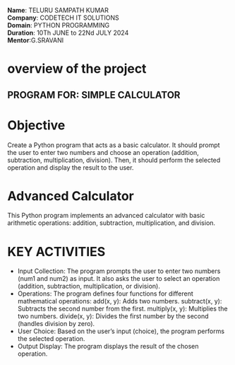 **Name**: TELURU SAMPATH KUMAR<br>
**Company**: CODETECH IT SOLUTIONS<br>
**Domain**: PYTHON PROGRAMMING<br>
**Duration**: 10Th JUNE to 22Nd JULY 2024<br>
**Mentor**:G.SRAVANI<br>

# overview of the project #

## PROGRAM FOR: SIMPLE CALCULATOR ##

# Objective #

Create a Python program that acts as a basic calculator. It should prompt the user to enter two numbers and choose an operation (addition, subtraction, multiplication, division). Then, it should perform the selected operation and display the result to the user.

# Advanced Calculator

This Python program implements an advanced calculator with basic arithmetic operations: addition, subtraction, multiplication, and division.

# KEY ACTIVITIES #

- Input Collection:
The program prompts the user to enter two numbers (num1 and num2) as input.
It also asks the user to select an operation (addition, subtraction, multiplication, or division).<br>
- Operations:
The program defines four functions for different mathematical operations:
add(x, y): Adds two numbers.
subtract(x, y): Subtracts the second number from the first.
multiply(x, y): Multiplies the two numbers.
divide(x, y): Divides the first number by the second (handles division by zero).<br>
- User Choice:
Based on the user’s input (choice), the program performs the selected operation.<br>
- Output Display:
The program displays the result of the chosen operation.
